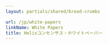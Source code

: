 ```yaml
---
layout: partials/shared/bread-crumbs

url: /jp/white-papers
linkName: White Papers
title: Helixコンセンサス・ホワイトペーパー
---
```

